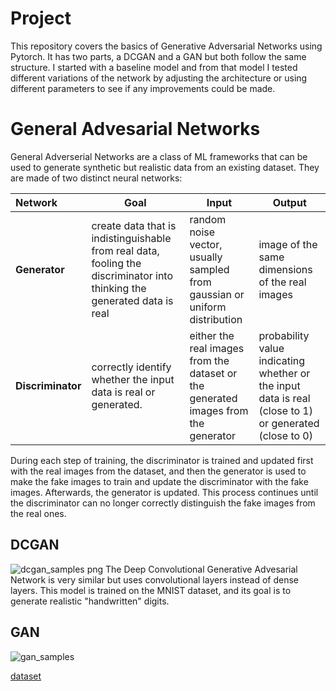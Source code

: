 #  Project
This repository covers the basics of Generative Adversarial Networks using Pytorch. It has two parts, a DCGAN and a GAN but both follow the same structure. I started with a baseline model and from that model I tested different variations of the network by adjusting the architecture or using different parameters to see if any improvements could be made. 

# General Advesarial Networks
General Adverserial Networks are a class of ML frameworks that can be used to generate synthetic but realistic data from an existing dataset. They are made of two distinct neural networks:

| Network  | Goal | Input | Output |
| :------------ | ------------- | ------------- | ------------- |
| **Generator**  | create data that is indistinguishable from real data, fooling the discriminator into thinking the generated data is real  | random noise vector, usually sampled from gaussian or uniform distribution  | image of the same dimensions of the real images  |
| **Discriminator**  | correctly identify whether the input data is real or generated.  | either the real images from the dataset or the generated images from the generator  | probability value indicating whether or the input data is real (close to 1) or generated (close to 0) |

During each step of training, the discriminator is trained and updated first with the real images from the dataset, and then the generator is used to make the fake images to train and update the discriminator with the fake images. Afterwards, the generator is updated. This process continues until the discriminator can no longer correctly distinguish the fake images from the real ones.

## DCGAN
![dcgan_samples png](https://github.com/user-attachments/assets/a3ca8320-4456-46d8-9ff5-c432c39f5a47)
The Deep Convolutional Generative Advesarial Network is very similar but uses convolutional layers instead of dense layers. This model is trained on the MNIST dataset, and its goal is to generate realistic "handwritten" digits. 

## GAN
![gan_samples](https://github.com/user-attachments/assets/479a99e2-18f7-4a19-9865-c0d0693c94eb)


[dataset](https://www.kaggle.com/datasets/spandan2/cats-faces-64x64-for-generative-models)
